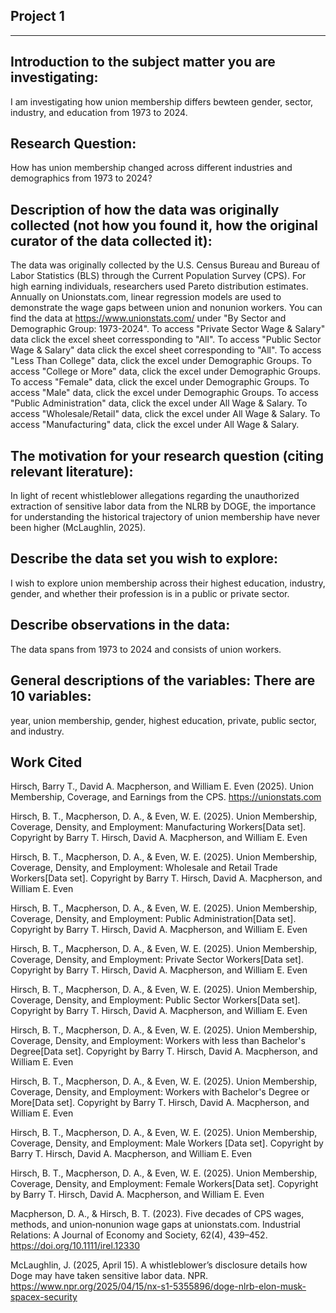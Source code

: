 ## Project 1 
---
## Introduction to the subject matter you are investigating: 
I am investigating how union membership differs bewteen gender, sector, industry, and education from 1973 to 2024.

## Research Question: 
How has union membership changed across different industries and demographics from 1973 to 2024?

## Description of how the data was originally collected (not how you found it, how the original curator of the data collected it): 
The data was originally collected by the U.S. Census Bureau and Bureau of Labor Statistics (BLS) through the Current Population Survey (CPS). For high earning individuals, researchers used Pareto distribution estimates. Annually on Unionstats.com, linear regression models are used to demonstrate the wage gaps between union and nonunion workers. You can find the data at https://www.unionstats.com/ under "By Sector and Demographic Group: 1973-2024". To access "Private Sector Wage & Salary" data click the excel sheet corressponding to "All". To access "Public Sector Wage & Salary" data click the excel sheet corresponding to "All". To access "Less Than College" data, click the excel under Demographic Groups. To access "College or More" data, click the excel under Demographic Groups. To access "Female" data, click the excel under Demographic Groups. To access "Male" data, click the excel under Demographic Groups. To access "Public Administration" data, click the excel under All Wage & Salary. To access "Wholesale/Retail" data, click the excel under All Wage & Salary. To access "Manufacturing" data, click the excel under All Wage & Salary.

## The motivation for your research question (citing relevant literature): 
In light of recent whistleblower allegations regarding the unauthorized extraction of sensitive labor data from the NLRB by DOGE, the importance for understanding the historical trajectory of union membership have never been higher (McLaughlin, 2025).

## Describe the data set you wish to explore: 
I wish to explore union membership across their highest education, industry, gender, and whether their profession is in a public or private sector.

## Describe observations in the data: 
The data spans from 1973 to 2024 and consists of union workers. 

## General descriptions of the variables: There are 10 variables: 
year, union membership, gender, highest education, private, public sector, and industry.

## Work Cited

Hirsch, Barry T., David A. Macpherson, and William E. Even (2025).  Union Membership, Coverage, and Earnings from the CPS. https://unionstats.com

Hirsch, B. T., Macpherson, D. A., & Even, W. E. (2025). Union Membership, Coverage, Density, and Employment: Manufacturing Workers[Data set]. Copyright by Barry T. Hirsch, David A. Macpherson, and William E. Even

Hirsch, B. T., Macpherson, D. A., & Even, W. E. (2025). Union Membership, Coverage, Density, and Employment: Wholesale and Retail Trade Workers[Data set]. Copyright by Barry T. Hirsch, David A. Macpherson, and William E. Even

Hirsch, B. T., Macpherson, D. A., & Even, W. E. (2025). Union Membership, Coverage, Density, and Employment:	Public Administration[Data set]. Copyright by Barry T. Hirsch, David A. Macpherson, and William E. Even

Hirsch, B. T., Macpherson, D. A., & Even, W. E. (2025). Union Membership, Coverage, Density, and Employment:	Private Sector Workers[Data set]. Copyright by Barry T. Hirsch, David A. Macpherson, and William E. Even

Hirsch, B. T., Macpherson, D. A., & Even, W. E. (2025). Union Membership, Coverage, Density, and Employment:	Public Sector Workers[Data set]. Copyright by Barry T. Hirsch, David A. Macpherson, and William E. Even

Hirsch, B. T., Macpherson, D. A., & Even, W. E. (2025). Union Membership, Coverage, Density, and Employment:	Workers with less than Bachelor's Degree[Data set]. Copyright by Barry T. Hirsch, David A. Macpherson, and William E. Even

Hirsch, B. T., Macpherson, D. A., & Even, W. E. (2025). Union Membership, Coverage, Density, and Employment:	Workers with Bachelor's Degree or More[Data set]. Copyright by Barry T. Hirsch, David A. Macpherson, and William E. Even

Hirsch, B. T., Macpherson, D. A., & Even, W. E. (2025). Union Membership, Coverage, Density, and Employment:	Male Workers [Data set]. Copyright by Barry T. Hirsch, David A. Macpherson, and William E. Even

Hirsch, B. T., Macpherson, D. A., & Even, W. E. (2025). Union Membership, Coverage, Density, and Employment:	Female Workers[Data set]. Copyright by Barry T. Hirsch, David A. Macpherson, and William E. Even

Macpherson, D. A., & Hirsch, B. T. (2023). Five decades of CPS wages, methods, and union‐nonunion wage gaps at unionstats.com. Industrial Relations: A Journal of Economy and Society, 62(4), 439–452. https://doi.org/10.1111/irel.12330 

McLaughlin, J. (2025, April 15). A whistleblower’s disclosure details how Doge may have taken sensitive labor data. NPR. https://www.npr.org/2025/04/15/nx-s1-5355896/doge-nlrb-elon-musk-spacex-security 
